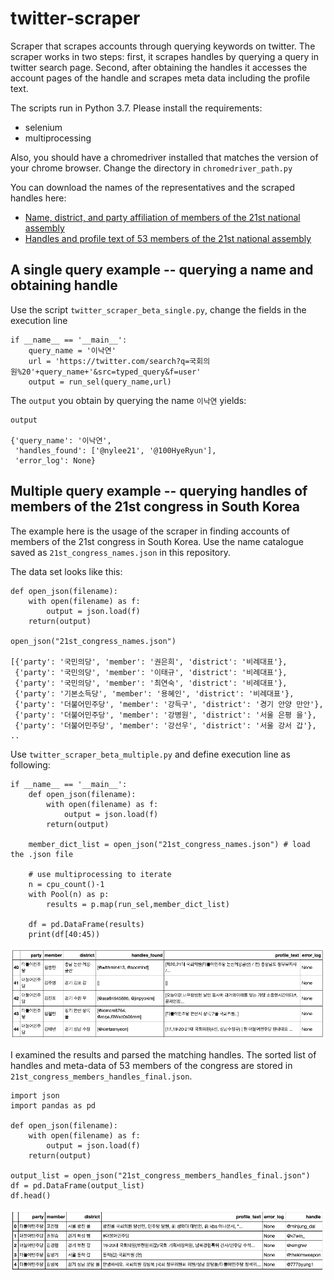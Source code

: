 # twitter-scraper

Scraper that scrapes accounts through querying keywords on twitter. The scraper works in two steps: first, it scrapes handles by querying a query in twitter search page. Second, after obtaining the handles it accesses the account pages of the handle and scrapes meta data including the profile text.

The scripts run in Python 3.7. Please install the requirements:

- selenium 
- multiprocessing 

Also, you should have a chromedriver installed that matches the version of your chrome browser. Change the directory in `chromedriver_path.py`

You can download the names of the representatives and the scraped handles here:

- [Name, district, and party affiliation of members of the 21st national assembly](https://github.com/ehsong/twitter-scraper/blob/master/21st_congress_names.json)
- [Handles and profile text of 53 members of the 21st national assembly](https://github.com/ehsong/twitter-scraper/blob/master/21st_congress_members_handles_final.json)

## A single query example -- querying a name and obtaining handle

Use the script `twitter_scraper_beta_single.py`, change the fields in the execution line

```
if __name__ == '__main__':
    query_name = '이낙연'
    url = 'https://twitter.com/search?q=국회의원%20'+query_name+'&src=typed_query&f=user'
    output = run_sel(query_name,url)
```

The `output` you obtain by querying  the name `이낙연` yields:
```
output

{'query_name': '이낙연',
 'handles_found': ['@nylee21', '@100HyeRyun'],
 'error_log': None}
```

## Multiple query example -- querying handles of members of the 21st congress in South Korea

The example here is the usage of the scraper in finding accounts of members of the 21st congress in South Korea. Use the name catalogue saved as `21st_congress_names.json` in this repository.

The data set looks like this:

```
def open_json(filename):
    with open(filename) as f:
        output = json.load(f)
    return(output)

open_json("21st_congress_names.json")

[{'party': '국민의당', 'member': '권은희', 'district': '비례대표'},
 {'party': '국민의당', 'member': '이태규', 'district': '비례대표'},
 {'party': '국민의당', 'member': '최연숙', 'district': '비례대표'},
 {'party': '기본소득당', 'member': '용혜인', 'district': '비례대표'},
 {'party': '더불어민주당', 'member': '강득구', 'district': '경기 안양 만안'},
 {'party': '더불어민주당', 'member': '강병원', 'district': '서울 은평 을'},
 {'party': '더불어민주당', 'member': '강선우', 'district': '서울 강서 갑'}, ..
```
Use `twitter_scraper_beta_multiple.py` and define execution line as following:

```
if __name__ == '__main__':
    def open_json(filename):
        with open(filename) as f:
            output = json.load(f)
        return(output)

    member_dict_list = open_json("21st_congress_names.json") # load the .json file

    # use multiprocessing to iterate
    n = cpu_count()-1
    with Pool(n) as p:
        results = p.map(run_sel,member_dict_list)

    df = pd.DataFrame(results)
    print(df[40:45))
```
![](pandas_image1.jpg)

I examined the results and parsed the matching handles. The sorted list of handles and meta-data of 53 members of the congress are stored in `21st_congress_members_handles_final.json`.

```
import json
import pandas as pd

def open_json(filename):
    with open(filename) as f:
        output = json.load(f)
    return(output)

output_list = open_json("21st_congress_members_handles_final.json")
df = pd.DataFrame(output_list)
df.head()
```

![](pandas_image2.jpg)
